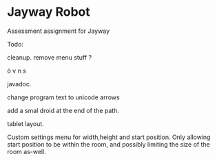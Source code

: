 Jayway Robot
============

Assessment assignment for Jayway

Todo:

cleanup. remove menu stuff ?

ö v n s

javadoc.

change program text to unicode arrows

add a smal droid at the end of the path.

tablet layout.

Custom settings menu for width,height and start position. Only allowing
start position to be within the room, and possibly limiting the size of
the room as-well. 